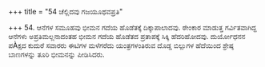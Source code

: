 +++
title = "54 ಚೆಲ್ಲಿದವು ಗಜಯೂಥವಪ್ರತಿ"

+++
54. ಆನೆಗಳ ಸಮೂಹವು ಭೀಮನ ಗದೆಯ ಹೊಡೆತಕ್ಕೆ ದಿಕ್ಕಾಪಾಲಾದವು. ಠೇಂಕಾರ ಮಾಡುತ್ತ ಗರ್ವಿತವಾಗಿದ್ದ ಆನೆಗಳು ಅಪ್ರತಿಮಲ್ಲನಾದಂತಹ ಭೀಮನ ಗದೆಯ ಹೊಡೆತದ ಪ್ರತಾಪಕ್ಕೆ ಸಿಕ್ಕಿ ಹೆದರಿಹೋದವು. ದುರ್ಯೋಧನನ ಪÀಕ್ಷದ ಕುದುರೆ ಸವಾರರು ಈಟಿಗಳ ಮಳೆಗರೆದು ಯಂತ್ರಗಳಂತಿರುವ ದೊಡ್ಡ ಬಿಲ್ಲುಗಳ ಹೆದೆಯಿಂದ ಶ್ರೇಷ್ಠ ಬಾಣಗಳನ್ನು ತೂರಿ ಭೀಮನನ್ನು ಪೀಡಿಸಿದರು.